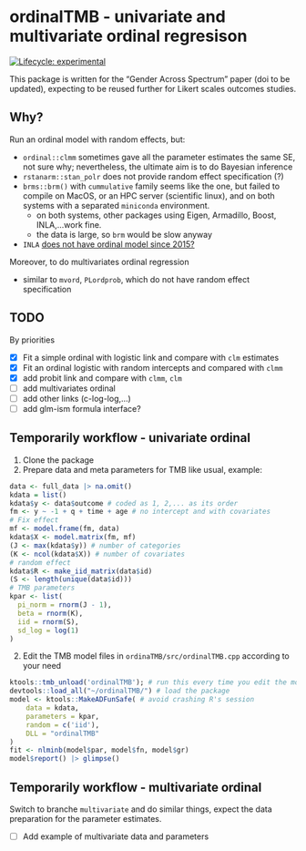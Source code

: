 
<!-- README.md is generated from README.Rmd. Please edit that file -->

# ordinalTMB - univariate and multivariate ordinal regresison

<!-- badges: start -->

[![Lifecycle:
experimental](https://img.shields.io/badge/lifecycle-experimental-orange.svg)](https://lifecycle.r-lib.org/articles/stages.html#experimental)
<!-- badges: end -->

This package is written for the “Gender Across Spectrum” paper (doi to
be updated), expecting to be reused further for Likert scales outcomes
studies.

## Why?

Run an ordinal model with random effects, but:

- `ordinal::clmm` sometimes gave all the parameter estimates the same
  SE, not sure why; nevertheless, the ultimate aim is to do Bayesian
  inference
- `rstanarm::stan_polr` does not provide random effect specification (?)
- `brms::brm()` with `cummulative` family seems like the one, but failed
  to compile on MacOS, or an HPC server (scientific linux), and on both
  systems with a separated `miniconda` environment.
  - on both systems, other packages using Eigen, Armadillo, Boost,
    INLA,…work fine.
  - the data is large, so `brm` would be slow anyway
- `INLA` [does not have ordinal model since
  2015?](https://groups.google.com/g/r-inla-discussion-group/c/7Tl6DanHmtM/m/agDFK0w23VAJ)

Moreover, to do multivariates ordinal regression

- similar to `mvord`, `PLordprob`, which do not have random effect
  specification

## TODO

By priorities

- [x] Fit a simple ordinal with logistic link and compare with `clm`
  estimates
- [x] Fit an ordinal logistic with random intercepts and compared with
  `clmm`
- [x] add probit link and compare with `clmm`, `clm`
- [ ] add multivariates ordinal
- [ ] add other links (c-log-log,…)
- [ ] add glm-ism formula interface?

## Temporarily workflow - univariate ordinal

1.  Clone the package
2.  Prepare data and meta parameters for TMB like usual, example:

``` r
data <- full_data |> na.omit()
kdata = list()
kdata$y <- data$outcome # coded as 1, 2,... as its order
fm <- y ~ -1 + q + time + age # no intercept and with covariates
# Fix effect
mf <- model.frame(fm, data)
kdata$X <- model.matrix(fm, mf)
(J <- max(kdata$y)) # number of categories
(K <- ncol(kdata$X)) # number of covariates
# random effect
kdata$R <- make_iid_matrix(data$id)
(S <- length(unique(data$id)))
# TMB parameters
kpar <- list(
  pi_norm = rnorm(J - 1),
  beta = rnorm(K),
  iid = rnorm(S), 
  sd_log = log(1)
)
```

2.  Edit the TMB model files in `ordinaTMB/src/ordinalTMB.cpp` according
    to your need

``` r
ktools::tmb_unload('ordinalTMB'); # run this every time you edit the model file
devtools::load_all("~/ordinalTMB/") # load the package
model <- ktools::MakeADFunSafe( # avoid crashing R's session
    data = kdata,
    parameters = kpar,
    random = c('iid'),
    DLL = "ordinalTMB"
)
fit <- nlminb(model$par, model$fn, model$gr)
model$report() |> glimpse()
```

## Temporarily workflow - multivariate ordinal

Switch to branche `multivariate` and do similar things, expect the data
preparation for the parameter estimates.

- [ ] Add example of multivariate data and parameters
